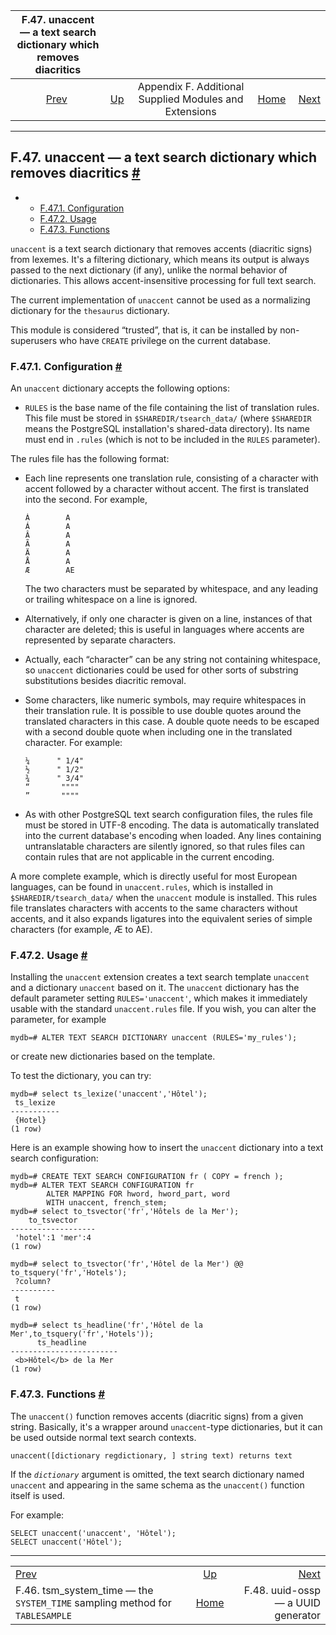 <!--?xml version="1.0" encoding="UTF-8" standalone="no"?-->

|                       F.47. unaccent — a text search dictionary which removes diacritics                       |                                                                             |                                                        |                                                       |                                                              |
| :------------------------------------------------------------------------------------------------------------: | :-------------------------------------------------------------------------- | :----------------------------------------------------: | ----------------------------------------------------: | -----------------------------------------------------------: |
| [Prev](tsm-system-time.html "F.46. tsm_system_time —&#xA;   the SYSTEM_TIME sampling method for TABLESAMPLE")  | [Up](contrib.html "Appendix F. Additional Supplied Modules and Extensions") | Appendix F. Additional Supplied Modules and Extensions | [Home](index.html "PostgreSQL 17devel Documentation") |  [Next](uuid-ossp.html "F.48. uuid-ossp — a UUID generator") |

***

## F.47. unaccent — a text search dictionary which removes diacritics [#](#UNACCENT)

*   *   [F.47.1. Configuration](unaccent.html#UNACCENT-CONFIGURATION)
    *   [F.47.2. Usage](unaccent.html#UNACCENT-USAGE)
    *   [F.47.3. Functions](unaccent.html#UNACCENT-FUNCTIONS)

[]()

`unaccent` is a text search dictionary that removes accents (diacritic signs) from lexemes. It's a filtering dictionary, which means its output is always passed to the next dictionary (if any), unlike the normal behavior of dictionaries. This allows accent-insensitive processing for full text search.

The current implementation of `unaccent` cannot be used as a normalizing dictionary for the `thesaurus` dictionary.

This module is considered “trusted”, that is, it can be installed by non-superusers who have `CREATE` privilege on the current database.

### F.47.1. Configuration [#](#UNACCENT-CONFIGURATION)

An `unaccent` dictionary accepts the following options:

*   `RULES` is the base name of the file containing the list of translation rules. This file must be stored in `$SHAREDIR/tsearch_data/` (where `$SHAREDIR` means the PostgreSQL installation's shared-data directory). Its name must end in `.rules` (which is not to be included in the `RULES` parameter).

The rules file has the following format:

*   Each line represents one translation rule, consisting of a character with accent followed by a character without accent. The first is translated into the second. For example,

        À        A
        Á        A
        Â        A
        Ã        A
        Ä        A
        Å        A
        Æ        AE

    The two characters must be separated by whitespace, and any leading or trailing whitespace on a line is ignored.

*   Alternatively, if only one character is given on a line, instances of that character are deleted; this is useful in languages where accents are represented by separate characters.

*   Actually, each “character” can be any string not containing whitespace, so `unaccent` dictionaries could be used for other sorts of substring substitutions besides diacritic removal.

*   Some characters, like numeric symbols, may require whitespaces in their translation rule. It is possible to use double quotes around the translated characters in this case. A double quote needs to be escaped with a second double quote when including one in the translated character. For example:

        ¼      " 1/4"
        ½      " 1/2"
        ¾      " 3/4"
        “       """"
        ”       """"

*   As with other PostgreSQL text search configuration files, the rules file must be stored in UTF-8 encoding. The data is automatically translated into the current database's encoding when loaded. Any lines containing untranslatable characters are silently ignored, so that rules files can contain rules that are not applicable in the current encoding.

A more complete example, which is directly useful for most European languages, can be found in `unaccent.rules`, which is installed in `$SHAREDIR/tsearch_data/` when the `unaccent` module is installed. This rules file translates characters with accents to the same characters without accents, and it also expands ligatures into the equivalent series of simple characters (for example, Æ to AE).

### F.47.2. Usage [#](#UNACCENT-USAGE)

Installing the `unaccent` extension creates a text search template `unaccent` and a dictionary `unaccent` based on it. The `unaccent` dictionary has the default parameter setting `RULES='unaccent'`, which makes it immediately usable with the standard `unaccent.rules` file. If you wish, you can alter the parameter, for example

    mydb=# ALTER TEXT SEARCH DICTIONARY unaccent (RULES='my_rules');

or create new dictionaries based on the template.

To test the dictionary, you can try:

    mydb=# select ts_lexize('unaccent','Hôtel');
     ts_lexize
    -----------
     {Hotel}
    (1 row)

Here is an example showing how to insert the `unaccent` dictionary into a text search configuration:

    mydb=# CREATE TEXT SEARCH CONFIGURATION fr ( COPY = french );
    mydb=# ALTER TEXT SEARCH CONFIGURATION fr
            ALTER MAPPING FOR hword, hword_part, word
            WITH unaccent, french_stem;
    mydb=# select to_tsvector('fr','Hôtels de la Mer');
        to_tsvector
    -------------------
     'hotel':1 'mer':4
    (1 row)

    mydb=# select to_tsvector('fr','Hôtel de la Mer') @@ to_tsquery('fr','Hotels');
     ?column?
    ----------
     t
    (1 row)

    mydb=# select ts_headline('fr','Hôtel de la Mer',to_tsquery('fr','Hotels'));
          ts_headline
    ------------------------
     <b>Hôtel</b> de la Mer
    (1 row)

### F.47.3. Functions [#](#UNACCENT-FUNCTIONS)

The `unaccent()` function removes accents (diacritic signs) from a given string. Basically, it's a wrapper around `unaccent`-type dictionaries, but it can be used outside normal text search contexts.

[]()

    unaccent([dictionary regdictionary, ] string text) returns text

If the *`dictionary`* argument is omitted, the text search dictionary named `unaccent` and appearing in the same schema as the `unaccent()` function itself is used.

For example:

    SELECT unaccent('unaccent', 'Hôtel');
    SELECT unaccent('Hôtel');

***

|                                                                                                                |                                                                             |                                                              |
| :------------------------------------------------------------------------------------------------------------- | :-------------------------------------------------------------------------: | -----------------------------------------------------------: |
| [Prev](tsm-system-time.html "F.46. tsm_system_time —&#xA;   the SYSTEM_TIME sampling method for TABLESAMPLE")  | [Up](contrib.html "Appendix F. Additional Supplied Modules and Extensions") |  [Next](uuid-ossp.html "F.48. uuid-ossp — a UUID generator") |
| F.46. tsm\_system\_time — the `SYSTEM_TIME` sampling method for `TABLESAMPLE`                                  |            [Home](index.html "PostgreSQL 17devel Documentation")            |                           F.48. uuid-ossp — a UUID generator |
